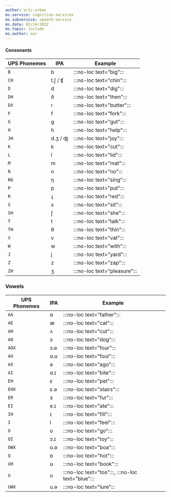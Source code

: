 ```yaml
---
author: eric-urban
ms.service: cognitive-services
ms.subservice: speech-service
ms.date: 02/24/2022
ms.topic: include
ms.author: eur
---
```


#### Consonants

| UPS Phonemes | IPA     | Example  |
|------------|---------|----------|
| `B`          | b       | :::no-loc text="big":::      |
| `CH`         | t.ʃ / ʧ | :::no-loc text="chin":::     |
| `D`          | d       | :::no-loc text="dig":::      |
| `DH`         | ð       | :::no-loc text="then":::     |
| `DX`         | ɾ       | :::no-loc text="butter":::   |
| `F`          | f       | :::no-loc text="fork":::     |
| `G`          | g       | :::no-loc text="gut":::      |
| `H`          | h       | :::no-loc text="help":::     |
| `JH`         | d.ʒ / ʤ | :::no-loc text="joy":::      |
| `K`          | k       | :::no-loc text="cut":::      |
| `L`          | l       | :::no-loc text="lid":::      |
| `M`          | m       | :::no-loc text="mat":::      |
| `N`          | n       | :::no-loc text="no":::       |
| `NG`         | ŋ       | :::no-loc text="sing":::     |
| `P`          | p       | :::no-loc text="put":::      |
| `R`          | ɻ       | :::no-loc text="red":::      |
| `S`          | s       | :::no-loc text="sit":::      |
| `SH`         | ʃ       | :::no-loc text="she":::      |
| `T`          | t       | :::no-loc text="talk":::     |
| `TH`         | θ       | :::no-loc text="thin":::     |
| `V`          | v       | :::no-loc text="vat":::      |
| `W`          | w       | :::no-loc text="with":::     |
| `J`          | j       | :::no-loc text="yard":::     |
| `Z`          | z       | :::no-loc text="zap":::      |
| `ZH`         | ʒ       | :::no-loc text="pleasure"::: |

### Vowels

| UPS Phonemes | IPA | Example   |
|-----------|-----|-----------|
| `AA`        | ɑ   | :::no-loc text="father":::    |
| `AE`        | æ   | :::no-loc text="cat":::       |
| `AH`        | ʌ   | :::no-loc text="cut":::       |
| `AO`        | ɔ   | :::no-loc text="dog":::       |
| `AOX`       | ɔ.ə | :::no-loc text="four":::      |
| `AU`        | ɑ.ʊ | :::no-loc text="foul":::      |
| `AX`        | ə   | :::no-loc text="ago":::       |
| `AI`        | ɑ.ɪ | :::no-loc text="bite":::      |
| `EH`        | ɛ   | :::no-loc text="pet":::       |
| `EHX`       | ɛ.ə | :::no-loc text="stairs":::    |
| `ER`        | ɜ   | :::no-loc text="fur":::       |
| `EI`        | e.ɪ | :::no-loc text="ate":::       |
| `IH`        | ɪ   | :::no-loc text="fill":::      |
| `I`         | i   | :::no-loc text="feel":::      |
| `O`         | o   | :::no-loc text="go":::        |
| `OI`        | ɔ.ɪ | :::no-loc text="toy":::       |
| `OWX`       | o.ə | :::no-loc text="boa":::       |
| `Q`         | ɒ   | :::no-loc text="hot":::       |
| `UH`        | ʊ   | :::no-loc text="book":::      |
| `U`         | u   | :::no-loc text="too":::, :::no-loc text="blue"::: |
| `UWX`       | u.ə | :::no-loc text="lure":::      |
